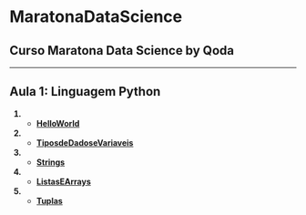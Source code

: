 # MaratonaDataScience <b>

## Curso Maratona Data Science by Qoda  <b>
---
## **Aula 1: Linguagem Python** <b>
1. * [HelloWorld](https://github.com/pmaders/DataScienceQoda/blob/master/helloworld.ipynb)
2. * [TiposdeDadoseVariaveis](https://github.com/pmaders/DataScienceQoda/blob/master/TiposdeDadoseVariaveis_.ipynb)
3. * [Strings](https://github.com/pmaders/DataScienceQoda/blob/master/Strings.ipynb)
4. * [ListasEArrays](https://github.com/pmaders/DataScienceQoda/blob/master/ListasEArrays.ipynb)
5. * [Tuplas](https://github.com/pmaders/DataScienceQoda/blob/master/Tuplas.ipynb)
